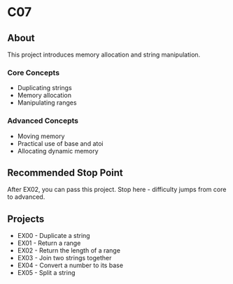 # C07

## About

This project introduces memory allocation and string manipulation.

### Core Concepts 
- Duplicating strings
- Memory allocation
- Manipulating ranges

### Advanced Concepts
- Moving memory
- Practical use of base and atoi
- Allocating dynamic memory

## Recommended Stop Point

After EX02, you can pass this project. Stop here - difficulty jumps from core to advanced.

## Projects
- EX00 - Duplicate a string
- EX01 - Return a range
- EX02 - Return the length of a range
- EX03 - Join two strings together
- EX04 - Convert a number to its base
- EX05 - Split a string
